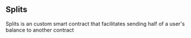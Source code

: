 ## Splits

Splits is an custom smart contract that facilitates sending half of a user's balance to another contract
